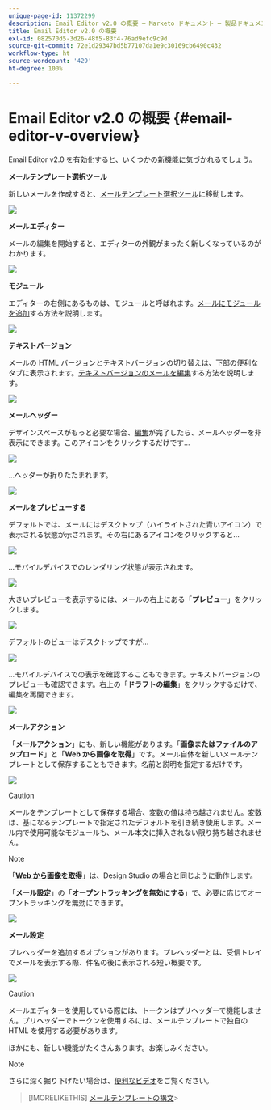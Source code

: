 ```yaml
---
unique-page-id: 11372299
description: Email Editor v2.0 の概要 — Marketo ドキュメント — 製品ドキュメント
title: Email Editor v2.0 の概要
exl-id: 082570d5-3d26-48f5-83f4-76ad9efc9c9d
source-git-commit: 72e1d29347bd5b77107da1e9c30169cb6490c432
workflow-type: ht
source-wordcount: '429'
ht-degree: 100%

---
```


# Email Editor v2.0 の概要 {#email-editor-v-overview}

Email Editor v2.0 を有効化すると、いくつかの新機能に気づかれるでしょう。

**メールテンプレート選択ツール**

新しいメールを作成すると、[メールテンプレート選択ツール](/help/marketo/product-docs/email-marketing/general/email-editor-2/email-template-picker-overview.md)に移動します。

![](assets/starter-templates-1.png)

**メールエディター**

メールの編集を開始すると、エディターの外観がまったく新しくなっているのがわかります。

![](assets/two-4.png)

**モジュール**

エディターの右側にあるものは、モジュールと呼ばれます。[メールにモジュールを追加](/help/marketo/product-docs/email-marketing/general/email-editor-2/add-modules-to-your-email.md)する方法を説明します。

![](assets/three-4.png)

**テキストバージョン**

メールの HTML バージョンとテキストバージョンの切り替えは、下部の便利なタブに表示されます。[テキストバージョンのメールを編集](/help/marketo/product-docs/email-marketing/general/creating-an-email/edit-the-text-version-of-an-email.md)する方法を説明します。

![](assets/four-3.png)

**メールヘッダー**

デザインスペースがもっと必要な場合、[編集](/help/marketo/product-docs/email-marketing/general/creating-an-email/edit-your-email-header.md)が完了したら、メールヘッダーを非表示にできます。このアイコンをクリックするだけです...

![](assets/five-4.png)

...ヘッダーが折りたたまれます。

![](assets/six-3.png)

**メールをプレビューする**

デフォルトでは、メールにはデスクトップ（ハイライトされた青いアイコン）で表示される状態が示されます。その右にあるアイコンをクリックすると...

![](assets/seven-3.png)

...モバイルデバイスでのレンダリング状態が表示されます。

![](assets/eight-3.png)

大きいプレビューを表示するには、メールの右上にある「**プレビュー**」をクリックします。

![](assets/preview1.png)

デフォルトのビューはデスクトップですが...

![](assets/preview2.png)

...モバイルデバイスでの表示を確認することもできます。テキストバージョンのプレビューも確認できます。右上の「**ドラフトの編集**」をクリックするだけで、編集を再開できます。

![](assets/preview3.png)

**メールアクション**

「**メールアクション**」にも、新しい機能があります。「**画像またはファイルのアップロード**」と「**Web から画像を取得**」です。メール自体を新しいメールテンプレートとして保存することもできます。名前と説明を指定するだけです。

![](assets/nine-3.png)

>[!CAUTION]
>
>メールをテンプレートとして保存する場合、変数の値は持ち越されません。変数は、基になるテンプレートで指定されたデフォルトを引き続き使用します。メール内で使用可能なモジュールも、メール本文に挿入されない限り持ち越されません。

>[!NOTE]
>
>「**[Web から画像を取得](/help/marketo/product-docs/demand-generation/images-and-files/grab-the-images-from-a-web-page.md)**」は、Design Studio の場合と同じように動作します。

「**メール設定**」の「**オープントラッキングを無効にする**」で、必要に応じてオープントラッキングを無効にできます。

![](assets/thirteen-1.png)

**メール設定**

プレヘッダーを追加するオプションがあります。プレヘッダーとは、受信トレイでメールを表示する際、件名の後に表示される短い概要です。

![](assets/edit-settings-preheader-2.png)

>[!CAUTION]
>
>メールエディターを使用している際には、トークンはプリヘッダーで機能しません。プリヘッダーでトークンを使用するには、メールテンプレートで独自の HTML を使用する必要があります。

ほかにも、新しい機能がたくさんあります。お楽しみください。

>[!NOTE]
>
>さらに深く掘り下げたい場合は、[便利なビデオ](https://nation.marketo.com/videos/1463)をご覧ください。

>[!MORELIKETHIS]
[メールテンプレートの構文](/help/marketo/product-docs/email-marketing/general/email-editor-2/email-template-syntax.md)>
>
